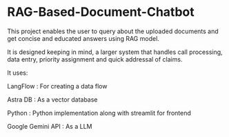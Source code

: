 # RAG-Based-Document-Chatbot
This project enables the user to query about the uploaded documents and get concise and educated answers using RAG model.

It is designed keeping in mind, a larger system that handles call processing, data entry, priority assignment and quick addressal of claims.

It uses:

LangFlow : For creating a data flow 

Astra DB : As a vector database

Python : Python implementation along with streamlit for frontend

Google Gemini API : As a LLM
